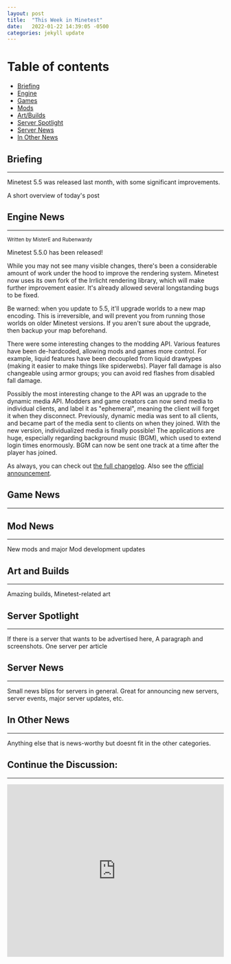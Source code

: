 ```yaml
---
layout: post
title:  "This Week in Minetest"
date:   2022-01-22 14:39:05 -0500
categories: jekyll update
---
```

# Table of contents
*  [Briefing](#overview)
*  [Engine](#engine)
*  [Games](#games)
*  [Mods](#mods)
*  [Art/Builds](#art)
*  [Server Spotlight](#s-spotlight)
*  [Server News](#s-news)
*  [In Other News](#o-news)


## Briefing <a name="overview"></a>
------------------------------------------------
Minetest 5.5 was released last month, with some significant improvements.

A short overview of today's post

## Engine News <a name="engine"></a>
------------------------------------------------
<sup>Written by MisterE and Rubenwardy</sup>

Minetest 5.5.0 has been released! 

While you may not see many visible changes, there's been a considerable amount of work under the hood to improve the rendering system. Minetest now uses its own fork of the Irrlicht rendering library, which will make further improvement easier. It's already allowed several longstanding bugs to be fixed. 

Be warned: when you update to 5.5, it'll upgrade worlds to a new map encoding. This is irreversible, and will prevent you from running those worlds on older Minetest versions. If you aren't sure about the upgrade, then backup your map beforehand. 

There were some interesting changes to the modding API. Various features have been de-hardcoded, allowing mods and games more control. For example, liquid features have been decoupled from liquid drawtypes (making it easier to make things like spiderwebs). Player fall damage is also changeable using armor groups; you can avoid red flashes from disabled fall damage. 

Possibly the most interesting change to the API was an upgrade to the dynamic media API. Modders and game creators can now send media to individual clients, and label it as "ephemeral", meaning the client will forget it when they disconnect. Previously, dynamic media was sent to all clients, and became part of the media sent to clients on when they joined. With the new version, individualized media is finally possible! The applications are huge, especially regarding background music (BGM), which used to extend login times enormously. BGM can now be sent one track at a time after the player has joined. 

As always, you can check out [the full changelog](https://dev.minetest.net/Changelog#5.4.0_.E2.86.92_5.5.0). Also see the [official announcement](https://forum.minetest.net/viewtopic.php?f=18&t=27754).


## Game News <a name="games"></a>
------------------------------------------------



## Mod News <a name="mods"></a>
------------------------------------------------


New mods and major Mod development updates

## Art and Builds <a name="art"></a>
------------------------------------------------


Amazing builds, Minetest-related art

## Server Spotlight <a name="s-spotlight"></a>
------------------------------------------------


If there is a server that wants to be advertised here, A paragraph and screenshots.
One server per article

## Server News <a name="s-news"></a>
------------------------------------------------


Small news blips for servers in general. Great for announcing new servers, server events, major server updates, etc.

## In Other News <a name="s-news"></a>
------------------------------------------------


Anything else that is news-worthy but doesnt fit in the other categories.

## Continue the Discussion:
------------------------------------------------


<iframe src="https://forum.minetest.net/viewtopic.php?f=3&t=27713" style="width: 100%; height: 400px; border: 0px"></iframe>

